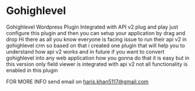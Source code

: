 # Gohighlevel
Gohighlevel Wordpress Plugin Integrated with API v2 plug and play just configure this plugin and then you can setup your application by drag and drop
Hi there as all you know everyone is facing issue to run their api v2 in gohighlevel crm so based on that i created one plugin that will help you to understand how api v2 works and in future if you want to convert gohighlevel into any web application how you gonna do that it is easy but in this version only field viewer is integrated with api v2 not all functionality is enabled in this plugin 

FOR MORE INFO send email on haris.khan5117@gmail.com

